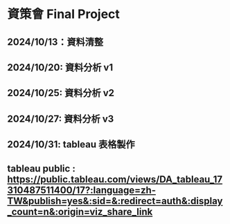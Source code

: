 # 資策會 Final Project

## 2024/10/13：資料清整

## 2024/10/20: 資料分析 v1

## 2024/10/25: 資料分析 v2

## 2024/10/27: 資料分析 v3

## 2024/10/31: tableau 表格製作

## tableau public : https://public.tableau.com/views/DA_tableau_17310487511400/17?:language=zh-TW&publish=yes&:sid=&:redirect=auth&:display_count=n&:origin=viz_share_link
